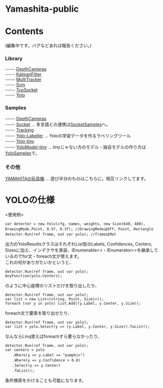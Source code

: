 # Yamashita-public 

# Contents
(編集中です。バグなどあれば報告ください。)  

### Library
----- [DepthCameras](/Library/Yamashita.DepthCameras)  
----- [KalmanFilter](/Library/Yamashita.KalmanFilter)  
----- [MultiTracker](/Library/Yamashita.MultiTracker)  
----- [Svm](/Library/Yamashita.Svm)  
----- [TcpSocket](/Library/Yamashita.TcpSocket)  
----- [Yolo](/Library/Yamashita.Yolo)  

### Samples
----- [DepthCameras](/Samples/Samples.DepthCameras)  
----- [Socket](/Samples/Samples.Socket) ... 多言語との連携は[SocketSamples](https://github.com/husty530/SocketSamples)へ。  
----- [Tracking](/Samples/Samples.Tracking)  
----- [Yolo-Labeller](/Samples/Samples.Yolo-Labeller) ... Yoloの学習データを作るラベリングツール  
----- [Yolo-tiny](/Samples/Samples.Yolo-tiny)  
----- [YoloModel-tiny](/Samples/YoloModel-tiny) ... tinyじゃない方のモデル・独自モデルの作り方は[YoloSamples](https://github.com/husty530/YoloSamples)で。  

### その他
[YAMAHITAの玩具箱](https://qiita.com/husty530/items/3b4e05733e2908b1ad1d) ... 遊び半分のものはこちらに。相互リンクしてます。  

# YOLOの仕様
<使用例>  
```
var detector = new Yolo(cfg, names, weights, new Size(640, 480), DrawingMode.Point, 0.5f, 0.3f); //DrawingModeはOff, Point, Rectangle  
detector.Run(ref frame, out var yolo); //frameはMat  
```  
出力のYoloResultsクラスはそれぞれList型のLabels, Confidences, Centers, Sizesに加え、インデクサを実装、IEnumerable<>・IEnumerator<>を継承しているのでfor文・foreach文が使えます。  
これの何がありがたいかというと、  
```
detector.Run(ref frame, out var yolo);  
AnyFunction(yolo.Centers);  
```
のように中心座標のリストだけを取り出したり、  
```  
detector.Run(ref frame, out var yolo);  
var list = new List<(string, Point, Size)>();  
foreach (var y in yolo) list.Add((y.Label, y.Center, y.Size));  
```  
foreach文で要素を取り出せたり、  
```  
detector.Run(ref frame, out var yolo);
var list = yolo.Select(y => (y.Label, y.Center, y.Size)).ToList();
``` 
なんならLinq使えばforeachすら要らなかったり、  
```
detector.Run(ref frame, out var yolo);  
var centers = yolo  
　　.Where(y => y.Label == "pumpkin")  
　　.Where(y => y.Confidence > 0.8)
　　.Select(y => y.Center)  
　　.ToList();  
```  
条件検索をかけることも可能になります。  
